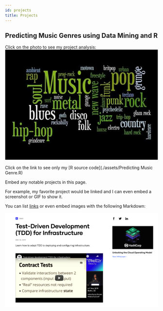 ```yaml
---
id: projects
title: Projects
---
```


## Predicting Music Genres using Data Mining and R

Click on the photo to see my project analysis: [![](./assets/Music_Photo.png)](./assets/KF_Project_Music_Genres.pdf)


Click on the link to see only my [R source code](./assets/Predicting Music Genre.R)







Embed any notable projects in this page.

For example, my favorite project would be linked and I can even embed
a screenshot or GIF to show it.

You can list [links](https://www.hashicorp.com/resources/test-driven-development-tdd-for-infrastructure)
or even embed images with the following Markdown:

![Add alternate text for image](./assets/rosemary.png)
